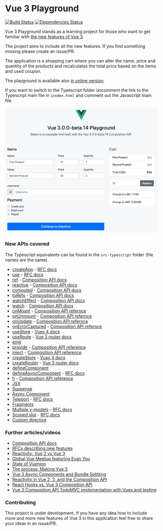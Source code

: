 # Vue 3 Playground

[![Build Status](https://travis-ci.com/blacksonic/vue-3-playground.svg?branch=master)](https://travis-ci.com/blacksonic/vue-3-playground)
[![Dependencies Status](https://david-dm.org/blacksonic/vue-3-playground/status.svg)](https://david-dm.org/blacksonic/vue-3-playground)

Vue 3 Playground stands as a learning project for those who want to get familiar with [the new features of Vue 3](https://composition-api.vuejs.org/).

The project aims to include all the new features. If you find something missing please create an issue/PR.

The application is a shopping cart where you can alter the name, price and quantity of the products and
recalculates the total price based on the items and used coupon.

The playground is available also [in online version](https://codesandbox.io/s/github/blacksonic/vue-3-playground).

If you want to switch to the Typescript folder uncomment the link to the Typescript main file in `inndex.html`
and comment out the Javascript main file.

![Vue 3 Playground](./images/screenshot.png "Vue 3 Playground")

### New APIs covered

The Typescript equivalents can be found in the `src-typescript` folder (file names are the same).

- [createApp](https://github.com/blacksonic/vue-3-playground/blob/master/src-javascript/main.js) - [RFC docs](https://github.com/vuejs/rfcs/blob/master/active-rfcs/0009-global-api-change.md)
- [use](https://github.com/blacksonic/vue-3-playground/blob/master/src-javascript/main.js) - [RFC docs](https://github.com/vuejs/rfcs/blob/master/active-rfcs/0009-global-api-change.md)
- [ref](https://github.com/blacksonic/vue-3-playground/blob/master/src-javascript/hooks.js) - [Composition API docs](https://composition-api.vuejs.org/#code-organization)
- [reactive](https://github.com/blacksonic/vue-3-playground/blob/master/src-javascript/hooks.js) - [Composition API docs](https://composition-api.vuejs.org/#code-organization)
- [computed](https://github.com/blacksonic/vue-3-playground/blob/master/src-javascript/hooks.js) - [Composition API docs](https://composition-api.vuejs.org/#code-organization)
- [toRefs](https://github.com/blacksonic/vue-3-playground/blob/master/src-javascript/components/Cart.vue) - [Composition API docs](https://composition-api.vuejs.org/#code-organization)
- [watchEffect](https://github.com/blacksonic/vue-3-playground/blob/master/src-javascript/components/Cart.vue) - [Composition API docs](https://composition-api.vuejs.org/#code-organization)
- [watch](https://github.com/blacksonic/vue-3-playground/blob/master/src-javascript/components/Cart.vue) - [Composition API docs](https://composition-api.vuejs.org/#code-organization)
- [onMount](https://github.com/blacksonic/vue-3-playground/blob/master/src-javascript/components/Cart.vue) - [Composition API refernce](https://composition-api.vuejs.org/api.html#lifecycle-hooks)
- [onUnmount](https://github.com/blacksonic/vue-3-playground/blob/master/src-javascript/components/Cart.vue) - [Composition API refernce](https://composition-api.vuejs.org/api.html#lifecycle-hooks)
- [onUpdate](https://github.com/blacksonic/vue-3-playground/blob/master/src-javascript/components/Cart.vue) - [Composition API refernce](https://composition-api.vuejs.org/api.html#lifecycle-hooks)
- [onErrorCaptured](https://github.com/blacksonic/vue-3-playground/blob/master/src-javascript/components/Cart.vue) - [Composition API refernce](https://composition-api.vuejs.org/api.html#lifecycle-hooks)
- [useStore](https://github.com/blacksonic/vue-3-playground/blob/master/src-javascript/App.vue) - [Vuex 4 docs](https://github.com/vuejs/vuex/tree/4.0)
- [useRoute](https://github.com/blacksonic/vue-3-playground/blob/master/src-javascript/components/Checkout.vue) - [Vue 3 router docs](https://github.com/vuejs/vue-router-next)
- [emit](https://github.com/blacksonic/vue-3-playground/blob/master/src-javascript/components/Coupon.vue)
- [provide](https://github.com/blacksonic/vue-3-playground/blob/master/src-javascript/version.js) - [Composition API reference](https://composition-api.vuejs.org/api.html#dependency-injection)
- [inject](https://github.com/blacksonic/vue-3-playground/blob/master/src-javascript/version.js) - [Composition API reference](https://composition-api.vuejs.org/api.html#dependency-injection)
- [createStore](https://github.com/blacksonic/vue-3-playground/blob/master/src-javascript/store.js) - [Vuex 4 docs](https://github.com/vuejs/vuex/tree/4.0)
- [createRouter](https://github.com/blacksonic/vue-3-playground/blob/master/src-javascript/router.js) - [Vue 3 router docs](https://github.com/vuejs/vue-router-next)
- [defineComponent](https://github.com/blacksonic/vue-3-playground/blob/master/src-javascript/components/Payment.jsx)
- [defineAsyncComponent](https://github.com/blacksonic/vue-3-playground/blob/master/src-javascript/components/AsyncPayment.js) - [RFC docs](https://github.com/vuejs/rfcs/blob/master/active-rfcs/0026-async-component-api.md)
- [h](https://github.com/blacksonic/vue-3-playground/blob/master/src-javascript/components/Spinner.js) - [Composition API reference](https://composition-api.vuejs.org/api.html#dependency-injection)
- [JSX](https://github.com/blacksonic/vue-3-playground/blob/master/src-javascript/components/Payment.jsx)
- [Suspense](https://github.com/blacksonic/vue-3-playground/blob/master/src-javascript/components/Cart.vue)
- [Async Component](https://github.com/blacksonic/vue-3-playground/blob/master/src-javascript/components/Exchange.vue)
- [Teleport](https://github.com/blacksonic/vue-3-playground/blob/master/src-javascript/components/Header.vue) - [RFC docs](https://github.com/vuejs/rfcs/blob/master/active-rfcs/0025-teleport.md)
- [Fragments](https://github.com/blacksonic/vue-3-playground/blob/master/src-javascript/App.vue)
- [Multiple v-models](https://github.com/blacksonic/vue-3-playground/blob/master/src-javascript/components/Cart.vue) - [RFC docs](https://github.com/vuejs/rfcs/blob/master/active-rfcs/0011-v-model-api-change.md)
- [Scoped slot](https://github.com/blacksonic/vue-3-playground/blob/master/src-javascript/components/Cart.vue) - [RFC docs](https://github.com/vuejs/rfcs/blob/master/active-rfcs/0001-new-slot-syntax.md)
- [Custom directive](https://github.com/blacksonic/vue-3-playground/blob/master/src-javascript/at-sign.js)

### Further articles/videos

- [Composition API docs](https://composition-api.vuejs.org/)
- [RFCs describing new features](https://github.com/vuejs/rfcs)
- [Reactivity: Vue 2 vs Vue 3](https://www.vuemastery.com/blog/Reactivity-Vue2-vs-Vue3/)
- [Global Vue Meetup featuring Evan You](https://www.youtube.com/watch?v=Nk3cC7xNfkk)
- [State of Vuenion](https://www.vuemastery.com/conferences/vueconf-us-2020/state-of-the-vuenion/)
- [The process: Making Vue 3](https://increment.com/frontend/making-vue-3/)
- [Vue 3 Async Components and Bundle Splitting](https://lmiller1990.github.io/electic/posts/20200503_vue_3_async_components_and_bundle_splitting.html)
- [Reactivity in Vue 2, 3, and the Composition API](https://vuejsdevelopers.com/2017/03/05/vue-js-reactivity/)
- [React Hooks vs. Vue 3 Composition API](https://academy.esveo.com/en/blog/Yr)
- [Vue 3 Composition API TodoMVC implementation with Vuex and testing](https://github.com/blacksonic/todomvc-vue-composition-api)

### Contributing

This project is under development. If you have any idea how to include more and more new features of Vue 3 in this application feel free to share your ideas in an issue/PR.

